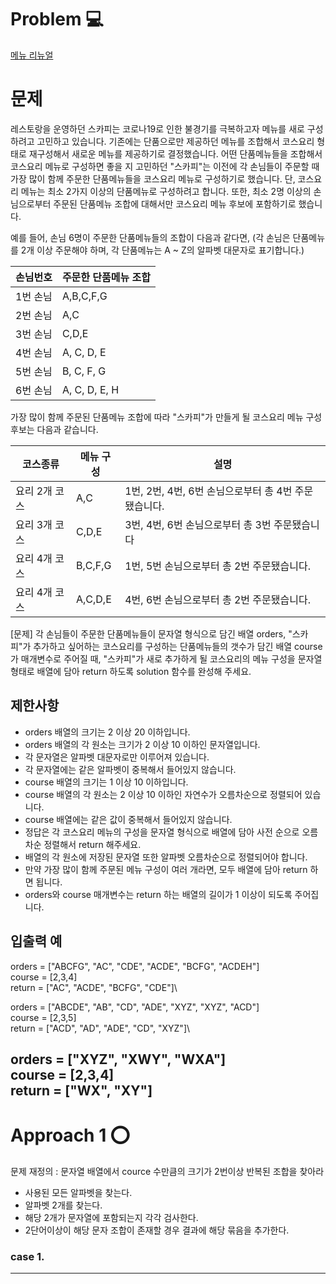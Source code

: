 [//]: # (문제 풀이 템플릿)
# Problem 💻
[메뉴 리뉴얼](https://school.programmers.co.kr/learn/courses/30/lessons/72411)

# 문제
레스토랑을 운영하던 스카피는 코로나19로 인한 불경기를 극복하고자 메뉴를 새로 구성하려고 고민하고 있습니다.
기존에는 단품으로만 제공하던 메뉴를 조합해서 코스요리 형태로 재구성해서 새로운 메뉴를 제공하기로 결정했습니다. 어떤 단품메뉴들을 조합해서 코스요리 메뉴로 구성하면 좋을 지 고민하던 "스카피"는 이전에 각 손님들이 주문할 때 가장 많이 함께 주문한 단품메뉴들을 코스요리 메뉴로 구성하기로 했습니다.
단, 코스요리 메뉴는 최소 2가지 이상의 단품메뉴로 구성하려고 합니다. 또한, 최소 2명 이상의 손님으로부터 주문된 단품메뉴 조합에 대해서만 코스요리 메뉴 후보에 포함하기로 했습니다.

예를 들어, 손님 6명이 주문한 단품메뉴들의 조합이 다음과 같다면,
(각 손님은 단품메뉴를 2개 이상 주문해야 하며, 각 단품메뉴는 A ~ Z의 알파벳 대문자로 표기합니다.)

| 손님번호  | 주문한 단품메뉴 조합 |
|-------|------------|
| 1번 손님 | A,B,C,F,G  |
| 2번 손님 | A,C        |
| 3번 손님 | C,D,E      |
| 4번 손님 | A, C, D, E      |
| 5번 손님 | B, C, F, G      |
| 6번 손님 | A, C, D, E, H   |

가장 많이 함께 주문된 단품메뉴 조합에 따라 "스카피"가 만들게 될 코스요리 메뉴 구성 후보는 다음과 같습니다.

| 코스종류     | 메뉴 구성   | 설명 |
|----------|---------|-------------|
| 요리 2개 코스 | A,C     |1번, 2번, 4번, 6번 손님으로부터 총 4번 주문됐습니다.|
| 요리 3개 코스 | C,D,E   |3번, 4번, 6번 손님으로부터 총 3번 주문됐습니다|
| 요리 4개 코스 | B,C,F,G |	1번, 5번 손님으로부터 총 2번 주문됐습니다.|
| 요리 4개 코스 | A,C,D,E |4번, 6번 손님으로부터 총 2번 주문됐습니다.|

[문제]
각 손님들이 주문한 단품메뉴들이 문자열 형식으로 담긴 배열 orders, "스카피"가 추가하고 싶어하는 코스요리를 구성하는 단품메뉴들의 갯수가 담긴 배열 course가 매개변수로 주어질 때, "스카피"가 새로 추가하게 될 코스요리의 메뉴 구성을 문자열 형태로 배열에 담아 return 하도록 solution 함수를 완성해 주세요.
## 제한사항
- orders 배열의 크기는 2 이상 20 이하입니다.
- orders 배열의 각 원소는 크기가 2 이상 10 이하인 문자열입니다.
- 각 문자열은 알파벳 대문자로만 이루어져 있습니다.
- 각 문자열에는 같은 알파벳이 중복해서 들어있지 않습니다.
- course 배열의 크기는 1 이상 10 이하입니다.
- course 배열의 각 원소는 2 이상 10 이하인 자연수가 오름차순으로 정렬되어 있습니다.
- course 배열에는 같은 값이 중복해서 들어있지 않습니다.
- 정답은 각 코스요리 메뉴의 구성을 문자열 형식으로 배열에 담아 사전 순으로 오름차순 정렬해서 return 해주세요.
- 배열의 각 원소에 저장된 문자열 또한 알파벳 오름차순으로 정렬되어야 합니다.
- 만약 가장 많이 함께 주문된 메뉴 구성이 여러 개라면, 모두 배열에 담아 return 하면 됩니다.
- orders와 course 매개변수는 return 하는 배열의 길이가 1 이상이 되도록 주어집니다.

## 입출력 예
orders = ["ABCFG", "AC", "CDE", "ACDE", "BCFG", "ACDEH"]\
course = [2,3,4]\
return = ["AC", "ACDE", "BCFG", "CDE"]\

orders = ["ABCDE", "AB", "CD", "ADE", "XYZ", "XYZ", "ACD"]\
course = [2,3,5]\
return = ["ACD", "AD", "ADE", "CD", "XYZ"]\

orders = ["XYZ", "XWY", "WXA"]\
course = [2,3,4]\
return = ["WX", "XY"]
---

# Approach 1 ⭕
문제 재정의 : 문자열 배열에서 cource 수만큼의 크기가 2번이상 반복된 조합을 찾아라
- 사용된 모든 알파벳을 찾는다.
- 알파벳 2개를 찾는다.
- 해당 2개가 문자열에 포함되는지 각각 검사한다.
- 2단어이상이 해당 문자 조합이 존재할 경우 결과에 해당 묶음을 추가한다.
### case 1.


---

[//]: # ()
[//]: # (# Approach 2 ⭕)

[//]: # ()
[//]: # (### 결론)

[//]: # (# 이것만은 기억하자💡)

[//]: # ()
[//]: # (# Reference 📄)

[//]: # (https://st-lab.tistory.com/243 : Comparable과 Comparator 차이)